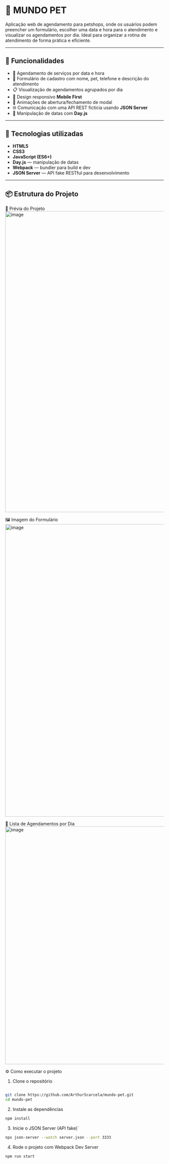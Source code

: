 # 🐾 MUNDO PET

Aplicação web de agendamento para petshops, onde os usuários podem preencher um formulário, escolher uma data e hora para o atendimento e visualizar os agendamentos por dia. Ideal para organizar a rotina de atendimento de forma prática e eficiente.

---

## 🚀 Funcionalidades

- 📅 Agendamento de serviços por data e hora
- 🐶 Formulário de cadastro com nome, pet, telefone e descrição do atendimento
- 📋 Visualização de agendamentos agrupados por dia
- 📱 Design responsivo **Mobile First**
- 🔄 Animações de abertura/fechamento de modal
- 🌐 Comunicação com uma API REST fictícia usando **JSON Server**
- 📆 Manipulação de datas com **Day.js**

---

## 🧪 Tecnologias utilizadas

- **HTML5**
- **CSS3**
- **JavaScript (ES6+)**
- **Day.js** — manipulação de datas
- **Webpack** — bundler para build e dev
- **JSON Server** — API fake RESTful para desenvolvimento

---

## 📦 Estrutura do Projeto

📸 Prévia do Projeto
<img width="1898" height="954" alt="image" src="https://github.com/user-attachments/assets/b589ab42-6f33-46f8-8eb0-47d0777996d6" />


🖼️ Imagem do Formulário
<img width="1123" height="927" alt="image" src="https://github.com/user-attachments/assets/367df0c6-fc73-4cb6-9488-004f8f9936fe" />

📅 Lista de Agendamentos por Dia
<img width="1115" height="754" alt="image" src="https://github.com/user-attachments/assets/8c9fd410-efeb-4661-b8f8-38d25171feb8" />


⚙️ Como executar o projeto
1. Clone o repositório
````bash

git clone https://github.com/ArthurScarcela/mundo-pet.git
cd mundo-pet
````
2. Instale as dependências

````bash
npm install
````

3. Inicie o JSON Server (API fake)`
````bash
npx json-server --watch server.json --port 3333
````
4. Rode o projeto com Webpack Dev Server
````bash
npm run start
````

